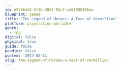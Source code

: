 ```yaml
---
id: e553b1d5-5f2b-4802-91cf-ca51808106ea
blueprint: games
title: 'The Legend of Heroes: A Tear of Vermillion'
platform: playstation-portable
genre:
  - rpg
digital: false
physical: true
guide: false
pending: false
posted: '2014-02-11'
slug: the-legend-of-heroes-a-tear-of-vermillion
---
```

